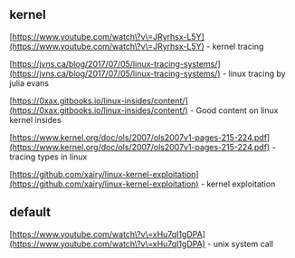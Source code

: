

## kernel

[https://www.youtube.com/watch\?v\=JRyrhsx-L5Y](https://www.youtube.com/watch\?v\=JRyrhsx-L5Y) - kernel tracing

[https://jvns.ca/blog/2017/07/05/linux-tracing-systems/](https://jvns.ca/blog/2017/07/05/linux-tracing-systems/) - linux tracing by julia evans

[https://0xax.gitbooks.io/linux-insides/content/](https://0xax.gitbooks.io/linux-insides/content/) - Good content on linux kernel insides

[https://www.kernel.org/doc/ols/2007/ols2007v1-pages-215-224.pdf](https://www.kernel.org/doc/ols/2007/ols2007v1-pages-215-224.pdf) - tracing types in linux

[https://github.com/xairy/linux-kernel-exploitation](https://github.com/xairy/linux-kernel-exploitation) - kernel exploitation


## default

[https://www.youtube.com/watch\?v\=xHu7qI1gDPA](https://www.youtube.com/watch\?v\=xHu7qI1gDPA) - unix system call

